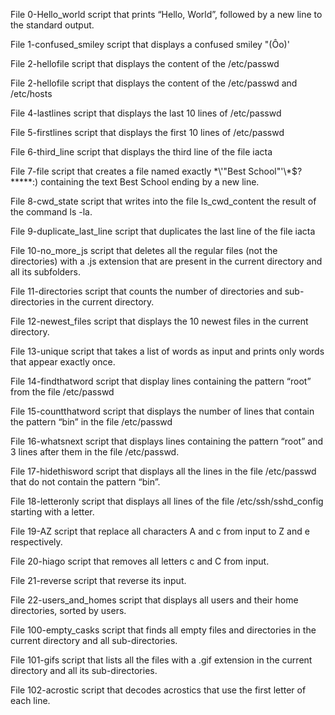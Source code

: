 File 0-Hello_world script that prints “Hello, World”, followed by a new line to the standard output.

File 1-confused_smiley script that displays a confused smiley "(Ôo)'

File  2-hellofile script that displays the content of the /etc/passwd 

File  2-hellofile script that displays the content of the /etc/passwd and /etc/hosts 

File 4-lastlines script that displays the last 10 lines of /etc/passwd

File 5-firstlines script that displays the first 10 lines of /etc/passwd 

File 6-third_line script that displays the third line of the file iacta

File 7-file script that creates a file named exactly \*\\'"Best School"\'\\*$\?\*\*\*\*\*:) containing the text Best School ending by a new line.

File 8-cwd_state script that writes into the file ls_cwd_content the result of the command ls -la.

File 9-duplicate_last_line script that duplicates the last line of the file iacta

File 10-no_more_js script that deletes all the regular files (not the directories) with a .js extension that are present in the current directory and all its subfolders.

File 11-directories script that counts the number of directories and sub-directories in the current directory.

File 12-newest_files script that displays the 10 newest files in the current directory.

File 13-unique script that takes a list of words as input and prints only words that appear exactly once.

File 14-findthatword script that display lines containing the pattern “root” from the file /etc/passwd

File 15-countthatword script that displays the number of lines that contain the pattern “bin” in the file /etc/passwd

File 16-whatsnext script that displays lines containing the pattern “root” and 3 lines after them in the file /etc/passwd.

File 17-hidethisword script that displays all the lines in the file /etc/passwd that do not contain the pattern “bin”.

File 18-letteronly script that displays all lines of the file /etc/ssh/sshd_config starting with a letter.

File 19-AZ script that replace all characters A and c from input to Z and e respectively.

File 20-hiago script that removes all letters c and C from input.

File 21-reverse script that reverse its input.

File 22-users_and_homes script that displays all users and their home directories, sorted by users.

File 100-empty_casks script that finds all empty files and directories in the current directory and all sub-directories.

File 101-gifs script that lists all the files with a .gif extension in the current directory and all its sub-directories.

File 102-acrostic script that decodes acrostics that use the first letter of each line.
